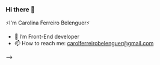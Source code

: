 ### Hi there 👋

⚡I'm Carolina Ferreiro Belenguer⚡


- 🌱 I’m Front-End developer
- 📫 How to reach me: carolferreirobelenguer@gmail.com

-->
